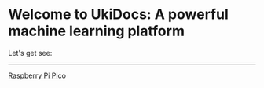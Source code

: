# Welcome to UkiDocs: A powerful machine learning platform
Let's get see:
______________________________________________________________________________________________________________________________________________________________________________________________________________________________________________________________________________________________________________
[Raspberry Pi Pico](https://ukicomputers.github.io/ukidocs/pico)
